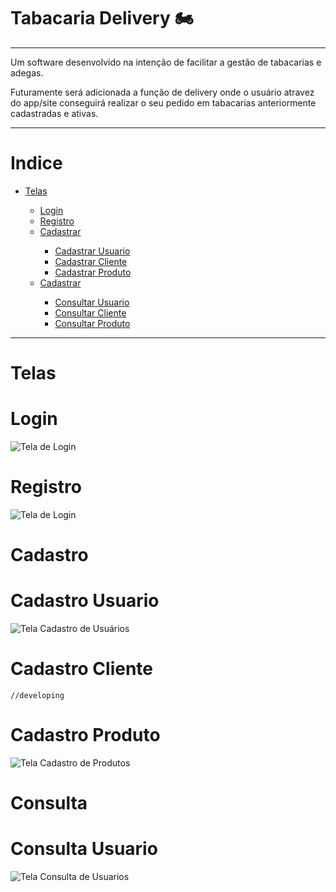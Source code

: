 # Tabacaria Delivery 🏍
<hr>
<p>Um software desenvolvido na intenção de facilitar a gestão de tabacarias e adegas.</p>
<p>Futuramente será adicionada a função de delivery onde o usuário atravez do app/site conseguirá realizar o seu pedido em tabacarias anteriormente cadastradas e ativas.</p>
<hr>

# Indice
<ul>
  <li><a href="#telas">Telas</li>
    <ul>
      <li><a href="#login">Login</a></li>
      <li><a href="#registro">Registro</a></li>
  <li><a href="#cadastro">Cadastrar</a></li>
  <ul>
    <li><a href="#cadastro-usuario">Cadastrar Usuario</a></li>
    <li><a href="#cadastro-cliente">Cadastrar Cliente</a></li>
    <li><a href="#cadastro-produto">Cadastrar Produto</a></li>
  </ul>
  <li><a href="#consultar">Cadastrar</a></li>
  <ul>
    <li><a href="#consulta-usuario">Consultar Usuario</a></li>
    <li><a href="#consulta-cliente">Consultar Cliente</a></li>
    <li><a href="#consulta-produto">Consultar Produto</a></li>
  </ul>
    </ul>
</ul>

<hr>

# Telas

# Login
<img src="https://user-images.githubusercontent.com/38227342/109853318-8b2c1e00-7c34-11eb-894f-85a9a3732b09.png" alt="Tela de Login">


# Registro
<img src="https://user-images.githubusercontent.com/38227342/109853424-a1d27500-7c34-11eb-8c68-24d57bf00551.png" alt="Tela de Login">

# Cadastro

# Cadastro Usuario
<img src="https://user-images.githubusercontent.com/38227342/109852132-35a34180-7c33-11eb-9d66-a9b124b82c4e.png" alt="Tela Cadastro de Usuários">

# Cadastro Cliente
    //developing
    
# Cadastro Produto
<img src="https://user-images.githubusercontent.com/38227342/109852230-5370a680-7c33-11eb-806c-66d0c25fb3c3.png" alt="Tela Cadastro de Produtos">

# Consulta

# Consulta Usuario

<img src="https://user-images.githubusercontent.com/38227342/109854202-86b43500-7c35-11eb-93c7-d32b073b57ab.png" alt="Tela Consulta de Usuarios">
